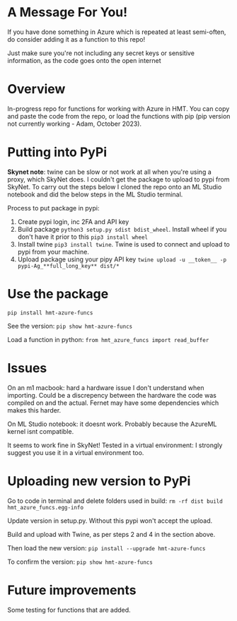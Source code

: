 
# 
# A Message For You!
If you have done something in Azure which is repeated at least semi-often, do consider adding it as a function to this repo!

Just make sure you're not including any secret keys or sensitive information, as the code goes onto the open internet



# Overview
In-progress repo for functions for working with Azure in HMT. You can copy and paste the code from the repo, or load the functions with pip (pip version not currently working - Adam, October 2023).


# Putting into PyPi

**Skynet note**: twine can be slow or not work at all when you're using a proxy, which SkyNet does. I couldn't get the package to upload to pypi from SkyNet. To carry out the steps below I cloned the repo onto an ML Studio notebook and did the below steps in the ML Studio terminal. 

Process to put package in pypi:
1. Create pypi login, inc 2FA and API key
2. Build package `python3 setup.py sdist bdist_wheel`. Install wheel if you don't have it prior to this `pip3 install wheel`
3. Install twine `pip3 install twine`. Twine is used to connect and upload to pypi from your machine.
4. Upload package using your pipy API key `twine upload -u __token__ -p pypi-Ag_**full_long_key** dist/*`


# Use the package

`pip install hmt-azure-funcs`

See the version: `pip show hmt-azure-funcs`

Load a function in python: `from hmt_azure_funcs import read_buffer`



# Issues

On an m1 macbook: hard a hardware issue I don't understand when importing. Could be a discrepency between the hardware the code was compiled on and the actual. Fernet may have some dependencies which makes this harder. 

On ML Studio notebook: it doesnt work. Probably because the AzureML kernel isnt compatible. 

It seems to work fine in SkyNet! Tested in a virtual environment: I strongly suggest you use it in a virtual environment too.



# Uploading new version to PyPi

Go to code in terminal and delete folders used in build: `rm -rf dist build hmt_azure_funcs.egg-info`

Update version in setup.py. Without this pypi won't accept the upload.

Build and upload with Twine, as per steps 2 and 4 in the section above. 

Then load the new version: `pip install --upgrade hmt-azure-funcs`

To confirm the version: `pip show hmt-azure-funcs`


# Future improvements

Some testing for functions that are added. 



